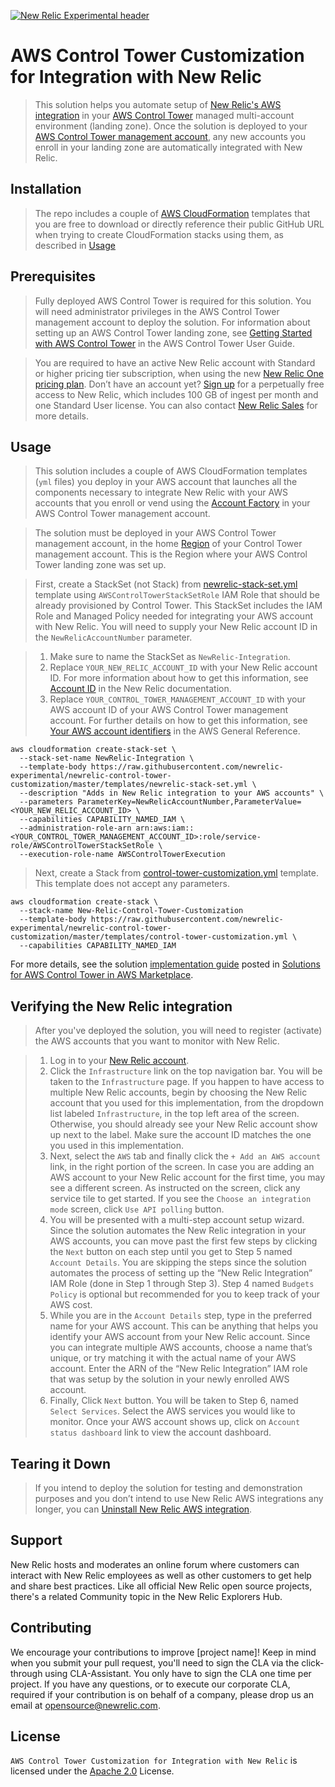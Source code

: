 [![New Relic Experimental header](https://github.com/newrelic/opensource-website/raw/master/src/images/categories/Experimental.png)](https://opensource.newrelic.com/oss-category/#new-relic-experimental)

# AWS Control Tower Customization for Integration with New Relic

> This solution helps you automate setup of [New Relic's AWS integration](https://newrelic.com/aws) in your [AWS Control Tower](https://aws.amazon.com/controltower/) managed multi-account environment (landing zone). Once the solution is deployed to your [AWS Control Tower management account](https://docs.aws.amazon.com/controltower/latest/userguide/how-control-tower-works.html#what-is-master), any new accounts you enroll in your landing zone are automatically integrated with New Relic.

## Installation

> The repo includes a couple of [AWS CloudFormation](https://aws.amazon.com/cloudformation/) templates that you are free to download or directly reference their public GitHub URL when trying to create CloudFormation stacks using them, as described in [Usage](#Usage)

## Prerequisites
> Fully deployed AWS Control Tower is required for this solution. You will need administrator privileges in the AWS Control Tower management account to deploy the solution. For information about setting up an AWS Control Tower landing zone, see [Getting Started with AWS Control Tower](https://docs.aws.amazon.com/controltower/latest/userguide/getting-started-with-control-tower.html) in the AWS Control Tower User Guide.

> You are required to have an active New Relic account with Standard or higher pricing tier subscription, when using the new [New Relic One pricing plan](https://docs.newrelic.com/docs/accounts/accounts-billing/new-relic-one-pricing-users/pricing-billing). Don’t have an account yet? [Sign up](https://aws.amazon.com/marketplace/pp/B08L5FQMTG) for a perpetually free access to New Relic, which includes 100 GB of ingest per month and one Standard User license. You can also contact [New Relic Sales](https://newrelic.com/about/contact-us) for more details.

## Usage
> This solution includes a couple of AWS CloudFormation templates (`yml` files) you deploy in your AWS account that launches all the components necessary to integrate New Relic with your AWS accounts that you enroll or vend using the [Account Factory](https://aws.amazon.com/controltower/features/#Account_Factory) in your AWS Control Tower management account.

> The solution must be deployed in your AWS Control Tower management account, in the home [Region](https://aws.amazon.com/about-aws/global-infrastructure/regions_az/#Regions) of your Control Tower management account. This is the Region where your AWS Control Tower landing zone was set up.

> First, create a StackSet (not Stack) from [newrelic-stack-set.yml](templates/newrelic-stack-set.yml) template using `AWSControlTowerStackSetRole` IAM Role that should be already provisioned by Control Tower. This StackSet includes the IAM Role and Managed Policy needed for integrating your AWS account with New Relic. You will need to supply your New Relic account ID in the `NewRelicAccountNumber` parameter. 

>1. Make sure to name the StackSet as `NewRelic-Integration`.
>2. Replace `YOUR_NEW_RELIC_ACCOUNT_ID` with your New Relic account ID. For more information about how to get this information, see [Account ID](https://docs.newrelic.com/docs/accounts/accounts-billing/account-setup/account-id) in the New Relic documentation.
>3. Replace `YOUR_CONTROL_TOWER_MANAGEMENT_ACCOUNT_ID` with your AWS account ID of your AWS Control Tower management account. For further details on how to get this information, see [Your AWS account identifiers](https://docs.aws.amazon.com/general/latest/gr/acct-identifiers.html) in the AWS General Reference.


```
aws cloudformation create-stack-set \
  --stack-set-name NewRelic-Integration \
  --template-body https://raw.githubusercontent.com/newrelic-experimental/newrelic-control-tower-customization/master/templates/newrelic-stack-set.yml \
  --description "Adds in New Relic integration to your AWS accounts" \
  --parameters ParameterKey=NewRelicAccountNumber,ParameterValue=<YOUR_NEW_RELIC_ACCOUNT_ID> \
  --capabilities CAPABILITY_NAMED_IAM \
  --administration-role-arn arn:aws:iam::<YOUR_CONTROL_TOWER_MANAGEMENT_ACCOUNT_ID>:role/service-role/AWSControlTowerStackSetRole \
  --execution-role-name AWSControlTowerExecution
```

> Next, create a Stack from [control-tower-customization.yml](templates/control-tower-customization.yml) template. This template does not accept any parameters.

```
aws cloudformation create-stack \
  --stack-name New-Relic-Control-Tower-Customization 
  --template-body https://raw.githubusercontent.com/newrelic-experimental/newrelic-control-tower-customization/master/templates/control-tower-customization.yml \
  --capabilities CAPABILITY_NAMED_IAM
```
For more details, see the solution [implementation guide](https://d1.awsstatic.com/Marketplace/solutions-center/downloads/New-Relic-AWS-Control-Tower-Implementation-Guide.pdf) posted in [Solutions for AWS Control Tower in AWS Marketplace](https://aws.amazon.com/marketplace/solutions/control-tower/operational-intelligence#New_Relic).

## Verifying the New Relic integration
> After you've deployed the solution, you will need to register (activate) the AWS accounts that you want to monitor with New Relic. 

>1. Log in to your [New Relic account](https://one.newrelic.com/).
>2. Click the `Infrastructure` link on the top navigation bar. You will be taken to the `Infrastructure` page. If you happen to have access to multiple New Relic accounts, begin by choosing the New Relic account that you used for this implementation, from the dropdown list labeled `Infrastructure`, in the top left area of the screen. Otherwise, you should already see your New Relic account show up next to the label. Make sure the account ID matches the one you used in this implementation.
>3. Next, select the `AWS` tab and finally click the `+ Add an AWS account` link, in the right portion of the screen. In case you are adding an AWS account to your New Relic account for the first time, you may see a different screen. As instructed on the screen, click any service tile to get started.
If you see the `Choose an integration mode` screen, click `Use API polling` button.
>4. You will be presented with a multi-step account setup wizard. Since the solution automates the New Relic integration in your AWS accounts, you can move past the first few steps by clicking the `Next` button on each step until you get to Step 5  named `Account Details`. You are skipping the steps since the solution automates the process of setting up the “New Relic Integration” IAM Role (done in Step 1 through Step 3). Step 4 named `Budgets Policy` is optional but recommended for you to keep track of your AWS cost.
>5. While you are in the `Account Details` step, type in the preferred name for your AWS account. This can be anything that helps you identify your AWS account from your New Relic account. Since you can integrate multiple AWS accounts, choose a name that’s unique, or try matching it with the actual name of your AWS account. Enter the ARN of the “New Relic Integration” IAM role that was setup by the solution in your newly enrolled AWS account.
>6. Finally, Click `Next` button. You will be taken to Step 6, named `Select Services`. Select the AWS services you would like to monitor. 
 Once your AWS account shows up, click on `Account status dashboard` link to view the account dashboard.

## Tearing it Down
>If you intend to deploy the solution for testing and demonstration purposes and you don’t intend to use New Relic AWS integrations any longer, you can [Uninstall New Relic AWS integration](https://docs.newrelic.com/docs/infrastructure/install-infrastructure-agent/update-or-uninstall/uninstall-infrastructure-integrations#uninstall-aws).

## Support

New Relic hosts and moderates an online forum where customers can interact with New Relic employees as well as other customers to get help and share best practices. Like all official New Relic open source projects, there's a related Community topic in the New Relic Explorers Hub.

## Contributing
We encourage your contributions to improve [project name]! Keep in mind when you submit your pull request, you'll need to sign the CLA via the click-through using CLA-Assistant. You only have to sign the CLA one time per project.
If you have any questions, or to execute our corporate CLA, required if your contribution is on behalf of a company,  please drop us an email at opensource@newrelic.com.

## License
`AWS Control Tower Customization for Integration with New Relic` is licensed under the [Apache 2.0](http://apache.org/licenses/LICENSE-2.0.txt) License.
